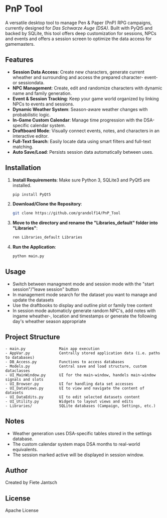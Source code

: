 # PnP Tool 

A versatile desktop tool to manage Pen & Paper (PnP) RPG campaigns, currently designed for *Das Schwarze Auge (DSA)*. Built with PyQt5 and backed by SQLite, this tool offers deep customization for sessions, NPCs and events and offers a session screen to optimize the data access for gamemasters.

## Features

- **Session Data Access**: Create new characters, generate current wheather and surrounding and access the prepared character- event- or sessiondata.
- **NPC Management**: Create, edit and randomize characters with dynamic name and family generation.
- **Event & Session Tracking**: Keep your game world organized by linking NPCs to events and sessions.
- **Dynamic Weather System**: Season-aware weather changes with probabilistic logic.
- **In-Game Custom Calendar**: Manage time progression with the DSA-specific calendar system.
- **Draftboard Mode**: Visually connect events, notes, and characters in an interactive editor.
- **Full-Text Search**: Easily locate data using smart filters and full-text matching.
- **Auto Save/Load**: Persists session data automatically between uses.

## Installation

1. **Install Requirements**:
   Make sure Python 3, SQLite3 and PyQt5 are installed.

   ```bash
   pip install PyQt5
   ```

2. **Download/Clone the Repository**:
   ```bash
   git clone https://github.com/grandolf14/PnP_Tool
   ```
   
3. **Move to the directory and rename the "Libraries_default" folder into "Libraries"**:
   ```bash
   ren Libraries_default Libraries
   ```

4. **Run the Application**:
   ```bash
   python main.py
   ```
## Usage
- Switch between managment mode and session mode with the "start session"/"leave session" button
- In management mode search for the dataset you want to manage and update the datasets
- Use the draftbooks to display and outline plot or family tree content
- In session mode automaticly generate random NPC's, add notes with ingame wheather-, location and timestamps or generate the following day's wheather season appropriate

## Project Structure

```
- main.py               Main app execution
- AppVar.py             Centrally stored application data (i.e. paths to databases)
- DB_Access.py          Functions to access databases
- Models.py             Central save and load structure, custom dataclasses
- UI_MainWindow.py      UI for the main-window, handels main-window signals and slots
- UI_Browser.py         UI for handling data set accesses
- UI_DataViews.py       UI to view and navigate the content of datasets
- UI_DataEdits.py       UI to edit selected datasets content
- UI_Utility.py         Widgets to layout views and edits
- Libraries/            SQLite databases (Campaign, Settings, etc.)
```


## Notes

- Weather generation uses DSA-specific tables stored in the settings database.
- The custom calendar system maps DSA months to real-world equivalents.
- The session marked active will be displayed in session window.

## Author

Created by Fiete Jantsch

## License

Apache License

